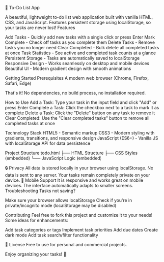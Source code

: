 📝 To-Do List App

A beautiful, lightweight to-do list web application built with vanilla HTML, CSS, and JavaScript. Features persistent storage using localStorage, so your tasks are never lost!
Features

Add Tasks - Quickly add new tasks with a single click or press Enter
Mark Complete - Check off tasks as you complete them
Delete Tasks - Remove tasks you no longer need
Clear Completed - Bulk delete all completed tasks at once
Task Statistics - See active and completed task counts at a glance
Persistent Storage - Tasks are automatically saved to localStorage
Responsive Design - Works seamlessly on desktop and mobile devices
Beautiful UI - Modern gradient design with smooth animations

 Getting Started
Prerequisites
A modern web browser (Chrome, Firefox, Safari, Edge)

That's it! No dependencies, no build process, no installation required.

How to Use
Add a Task: Type your task in the input field and click "Add" or press Enter
Complete a Task: Click the checkbox next to a task to mark it as complete
Delete a Task: Click the "Delete" button on any task to remove it
Clear Completed: Use the "Clear completed tasks" button to remove all completed tasks at once

Technology Stack
HTML5 - Semantic markup
CSS3 - Modern styling with gradients, transitions, and responsive design
JavaScript (ES6+) - Vanilla JS with localStorage API for data persistence

Project Structure
todo.html
├── HTML Structure
├── CSS Styles (embedded)
└── JavaScript Logic (embedded)


🔒 Privacy
All data is stored locally in your browser using localStorage. No data is sent to any server. Your tasks remain completely private on your device.
📱 Mobile Support
It is responsive and works great on mobile devices. The interface automatically adapts to smaller screens.
 Troubleshooting
Tasks not saving?

Make sure your browser allows localStorage
Check if you're in private/incognito mode (localStorage may be disabled)

 Contributing
Feel free to fork this project and customize it to your needs! Some ideas for enhancements:

Add task categories or tags
Implement task priorities
Add due dates
Create dark mode
Add task search/filter functionality

📄 License
Free to use for personal and commercial projects.

Enjoy organizing your tasks! 🎉
